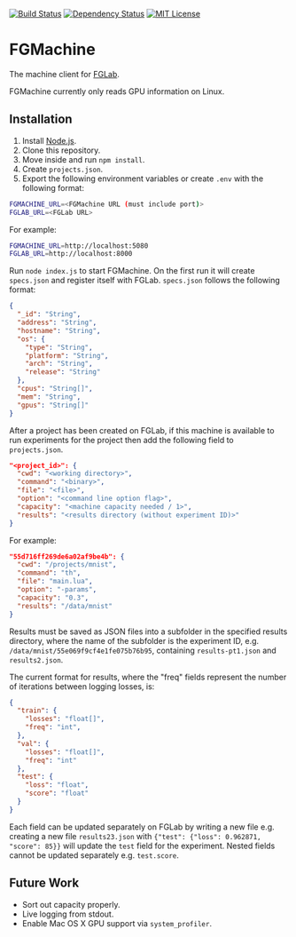 [![Build Status](https://img.shields.io/travis/Kaixhin/FGMachine.svg)](https://travis-ci.org/Kaixhin/FGMachine)
[![Dependency Status](https://img.shields.io/david/kaixhin/fgmachine.svg)](https://david-dm.org/Kaixhin/FGMachine)
[![MIT License](https://img.shields.io/badge/license-MIT-blue.svg)](https://raw.githubusercontent.com/Kaixhin/FGMachine/master/LICENSE)

# FGMachine

The machine client for [FGLab](https://github.com/Kaixhin/FGLab).

FGMachine currently only reads GPU information on Linux.

## Installation

1. Install [Node.js](https://nodejs.org/).
1. Clone this repository.
1. Move inside and run `npm install`.
1. Create `projects.json`.
1. Export the following environment variables or create `.env` with the following format:

```sh
FGMACHINE_URL=<FGMachine URL (must include port)>
FGLAB_URL=<FGLab URL>
```

For example:

```sh
FGMACHINE_URL=http://localhost:5080
FGLAB_URL=http://localhost:8000
```

Run `node index.js` to start FGMachine. On the first run it will create `specs.json` and register itself with FGLab. `specs.json` follows the following format:

```json
{
  "_id": "String",
  "address": "String",
  "hostname": "String",
  "os": {
    "type": "String",
    "platform": "String",
    "arch": "String",
    "release": "String"
  },
  "cpus": "String[]",
  "mem": "String",
  "gpus": "String[]"
}
```

After a project has been created on FGLab, if this machine is available to run experiments for the project then add the following field to `projects.json`.

```json
"<project_id>": {
  "cwd": "<working directory>",
  "command": "<binary>",
  "file": "<file>",
  "option": "<command line option flag>",
  "capacity": "<machine capacity needed / 1>",
  "results": "<results directory (without experiment ID)>"
}
```

For example:

```json
"55d716ff269de6a02af9be4b": {
  "cwd": "/projects/mnist",
  "command": "th",
  "file": "main.lua",
  "option": "-params",
  "capacity": "0.3",
  "results": "/data/mnist"
}
```

Results must be saved as JSON files into a subfolder in the specified results directory, where the name of the subfolder is the experiment ID, e.g. `/data/mnist/55e069f9cf4e1fe075b76b95`, containing `results-pt1.json` and `results2.json`.

The current format for results, where the "freq" fields represent the number of iterations between logging losses, is:

```json
{
  "train": {
    "losses": "float[]",
    "freq": "int",
  },
  "val": {
    "losses": "float[]",
    "freq": "int"
  },
  "test": {
    "loss": "float",
    "score": "float"
  }
}
```

Each field can be updated separately on FGLab by writing a new file e.g. creating a new file `results23.json` with `{"test": {"loss": 0.962871, "score": 85}}` will update the `test` field for the experiment. Nested fields cannot be updated separately e.g. `test.score`.

## Future Work

- Sort out capacity properly.
- Live logging from stdout.
- Enable Mac OS X GPU support via `system_profiler`.
